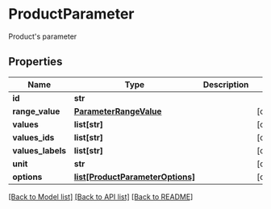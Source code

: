 # ProductParameter

Product's parameter
## Properties
Name | Type | Description | Notes
------------ | ------------- | ------------- | -------------
**id** | **str** |  | 
**range_value** | [**ParameterRangeValue**](ParameterRangeValue.md) |  | [optional] 
**values** | **list[str]** |  | [optional] 
**values_ids** | **list[str]** |  | [optional] 
**values_labels** | **list[str]** |  | [optional] 
**unit** | **str** |  | [optional] 
**options** | [**list[ProductParameterOptions]**](ProductParameterOptions.md) |  | [optional] 

[[Back to Model list]](../README.md#documentation-for-models) [[Back to API list]](../README.md#documentation-for-api-endpoints) [[Back to README]](../README.md)


